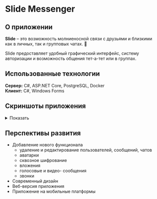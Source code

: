 # Slide Messenger

## О приложении
**Slide** – это возможность молниеносной связи с друзьями и близкими как в личных, так и групповых чатах. 💙 

Slide предоставляет удобный графический интерфейс, систему авторизации и возможность общения тет-а-тет или в группах.

## Использованные технологии
**Сервер:** C#, ASP.NET Core, PostgreSQL, Docker  
**Клиент:** C#, Windows Forms

## Скриншоты приложения
<details>
  <summary>Показать</summary>  
  
![image](https://github.com/everysoftware/MyMessenger/assets/22497421/69207aaf-4f0d-4427-9ed0-2f6338c9694b)
![image](https://github.com/everysoftware/MyMessenger/assets/22497421/785db5e3-ae25-450d-a5f8-0dafaab4457f)
![image](https://github.com/everysoftware/MyMessenger/assets/22497421/8e82b8bb-66e7-4173-bdc2-da9d96f891b7)
</details>

## Перспективы развития
- Добавление нового функционала
  - удаление и редактирование пользователей, сообщений, чатов
  - аватарки
  - сквозное шифрование
  - вложения
  - голосовые и видео- сообщения
  - звонки
-	Современный дизайн
-	Веб-версия приложения
-	Приложение на мобильные платформы


